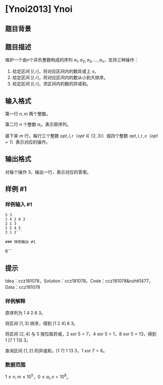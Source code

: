 # [Ynoi2013] Ynoi

## 题目背景



## 题目描述

维护一个由n个非负整数构成的序列 $a_1,a_2,a_3,\ldots,a_n$，支持三种操作：

1. 给定区间 $[l,r]$，将对应区间内的数异或上 $x$。
2. 给定区间 $[l,r]$，将对应区间内的数从小到大排序。
3. 给定区间 $[l,r]$，求区间内的数的异或和。


## 输入格式

第一行 $n,m$ 两个整数。

第二行 $n$ 个整数 $a_i$，表示原序列。

接下来 $m$ 行，每行三个整数 $opt,l,r$（$opt\in\{2,3\}$）或四个整数
 $opt,l,r,x$（$opt=1$）表示对应的操作。

## 输出格式

对每个操作 $3$，输出一行，表示对应的答案。

## 样例 #1

### 样例输入 #1
```
5 3
1 4 2 8 3
2 1 3
1 2 4 5
3 1 2```

### 样例输出 #1

```
6```

## 提示

Idea：ccz181078，Solution：ccz181078，Code：ccz181078&nzhtl1477，Data：ccz181078

### 样例解释

原序列为 $1\ 4\ 2\ 8\ 3$。

将区间 $[1,3]$ 排序，得到 $[1\ 2\ 4]\ 8\ 3$。

将区间 $[2,4]$ 与 $5$ 按位取异或，$2\ \mathrm{xor}\ 5 = 7$，$4\  \mathrm{xor}\ 5 = 1$，$8\ \mathrm{xor}\ 5 = 13$，得到 $1\ [7\ 1\ 13]\ 3$。

查询区间 $[1,2]$ 的异或和，$[1\ 7]\ 1\ 13\ 3$，$1\ \mathrm{xor}\ 7 = 6$。

### 数据范围

$1 \le n,m \le 10^5$，$0 \le a_i,x<10^8$。

